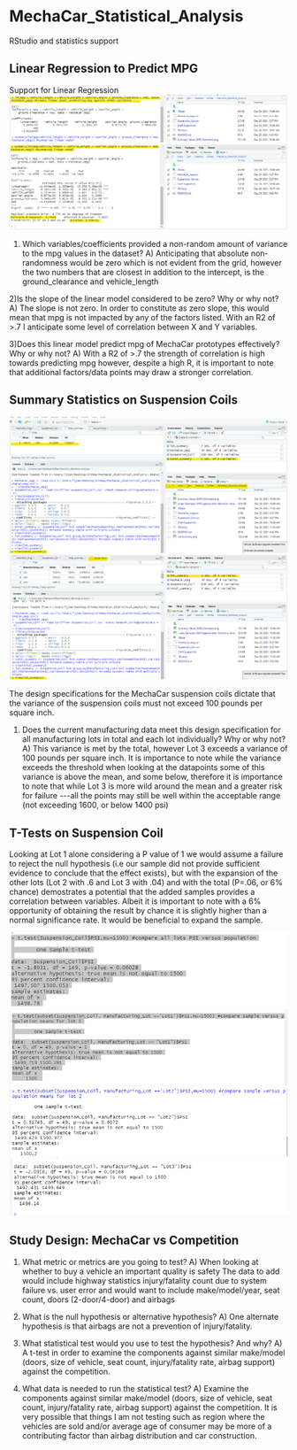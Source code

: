 # MechaCar_Statistical_Analysis
RStudio and statistics support


## Linear Regression to Predict MPG

Support for Linear Regression 
![Exhibit1](https://github.com/ljlodl5/MechaCar_Statistical_Analysis/blob/main/Linear%20Estimates%20(MPG%20against%20other%20MechaCar%20Variables).png)
![Exhibit2](https://github.com/ljlodl5/MechaCar_Statistical_Analysis/blob/main/Summary%20Values%20(MPG%20Estimates).png)

1) Which variables/coefficients provided a non-random amount of variance to the mpg values in the dataset?
A) Anticipating that absolute non-randomness would be zero which is not evident from the grid, however the two numbers that are closest in addition to the intercept, is the ground_clearance and vehicle_length

2)Is the slope of the linear model considered to be zero? Why or why not?
A) The slope is not zero. In order to constitute as zero slope, this would mean that mpg is not impacted by any of the factors listed. With an R2 of >.7 I anticipate some level of correlation between X and Y variables.  

3)Does this linear model predict mpg of MechaCar prototypes effectively? Why or why not?
A) With a R2 of >.7 the strength of correlation is high towards predicting mpg however, despite a high R, it is important to note that additional factors/data points may draw a stronger correlation. 

## Summary Statistics on Suspension Coils


![Exhibit3](https://github.com/ljlodl5/MechaCar_Statistical_Analysis/blob/main/TotalSummarySuspensionCoil.png)
![Exhibit4](https://github.com/ljlodl5/MechaCar_Statistical_Analysis/blob/main/Lot%20SummarySuspensionCoil.png)

The design specifications for the MechaCar suspension coils dictate that the variance of the suspension coils must not exceed 100 pounds per square inch. 
1) Does the current manufacturing data meet this design specification for all manufacturing lots in total and each lot individually? Why or why not?
A) This variance is met by the total, however Lot 3 exceeds a variance of 100 pounds per square inch. It is importance to note while the variance exceeds the threshold when looking at the datapoints 
some of this variance is above the mean, and some below, therefore it is importance to note that while Lot 3 is more wild around the mean and a greater risk for failure ---all the points may still be well within the acceptable range (not exceeding 1600, or below 1400 psi)

   


## T-Tests on Suspension Coil

Looking at Lot 1 alone considering a P value of 1 we would assume a failure to reject the null hypothesis (i.e our sample did not provide sufficient evidence to conclude that the effect exists), but with the expansion of the other lots (Lot 2 with .6 and Lot 3 with .04) and with the total (P=.06, or 6% chance)
demostrates a potential that the added samples provides a correlation between variables. Albeit it is important to note with a 6% opportunity of obtaining the result by chance it is slightly higher than a normal significance rate. It would be beneficial to expand the sample. 

![Exhibit5](https://github.com/ljlodl5/MechaCar_Statistical_Analysis/blob/main/ttest_all_lots.png)
![Exhibit6](https://github.com/ljlodl5/MechaCar_Statistical_Analysis/blob/main/ttest_lot1.png)
![Exhibit7](https://github.com/ljlodl5/MechaCar_Statistical_Analysis/blob/main/ttest_lot2.png)
![Exhibit8](https://github.com/ljlodl5/MechaCar_Statistical_Analysis/blob/main/ttest_lot3.png)




## Study Design: MechaCar vs Competition


1) What metric or metrics are you going to test?
A) When looking at whether to buy a vehicle an important quality is safety
The data to add would include highway statistics injury/fatality count due to system failure vs. user error and would want to include make/model/year, seat count, doors (2-door/4-door) and airbags

1) What is the null hypothesis or alternative hypothesis? 
A) One alternate hypothesis is that airbags are not a prevention of injury/fatality.   

1) What statistical test would you use to test the hypothesis? And why?
A) A t-test in order to examine the components against similar make/model (doors, size of vehicle, seat count, injury/fatality rate, airbag support) against the competition.

1) What data is needed to run the statistical test?
A) Examine the components against similar make/model (doors, size of vehicle, seat count, injury/fatality rate, airbag support) against the competition.
It is very possible that things I am not testing such as region where the vehicles are sold and/or average age of consumer may be more of a contributing factor than airbag distribution and car construction. 

